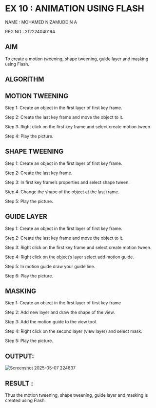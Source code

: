 # EX 10 : ANIMATION USING FLASH

NAME : MOHAMED NIZAMUDDIN A

REG NO : 212224040194

## AIM
  
To create a motion tweening, shape tweening, guide layer and masking using Flash.


## ALGORITHM

## MOTION TWEENING

Step 1: Create an object in the first layer of first key frame.

Step 2: Create the last key frame and move the object to it.


Step 3: Right click on the first key frame and select create motion tween.

Step 4: Play the picture.



## SHAPE TWEENING

Step 1: Create an object in the first layer of first key frame.

Step 2: Create the last key frame.

Step 3: In first key frame’s properties and select shape tween.

Step 4: Change the shape of the object at the last frame.

Step 5: Play the picture.


## GUIDE LAYER

Step 1: Create an object in the first layer of first key frame.

Step 2: Create the last key frame and move the object to it.

Step 3: Right click on the first key frame and select create motion tween.

Step 4: Right click on the object’s layer select add motion guide.

Step 5: In motion guide draw your guide line.

Step 6: Play the picture.



## MASKING


Step 1: Create an object in the first layer of first key frame

Step 2: Add new layer and draw the shape of the view.

Step 3: Add the motion guide to the view tool.

Step 4: Right click on the second layer (view layer) and select mask.

Step 5: Play the picture.


## OUTPUT:

![Screenshot 2025-05-07 224837](https://github.com/user-attachments/assets/67298e8d-fc43-45f2-a701-2fe47658dfd3)

## RESULT : 

Thus the  motion tweening, shape tweening, guide layer and masking is created using Flash.

